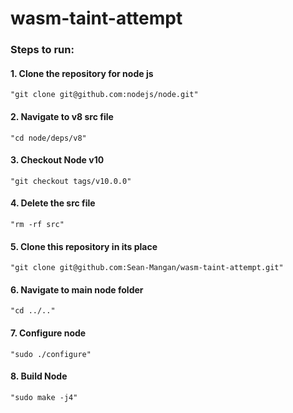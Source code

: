 # wasm-taint-attempt

### Steps to run:

#### 1. Clone the repository for node js 
	"git clone git@github.com:nodejs/node.git"

#### 2. Navigate to v8 src file
	"cd node/deps/v8"
	
#### 3. Checkout Node v10
	"git checkout tags/v10.0.0"
	
#### 4. Delete the src file
	"rm -rf src"
	
#### 5. Clone this repository in its place
	"git clone git@github.com:Sean-Mangan/wasm-taint-attempt.git"
	
#### 6. Navigate to main node folder
	"cd ../.."
	
#### 7. Configure node
	"sudo ./configure"
	
#### 8. Build Node
	"sudo make -j4"
